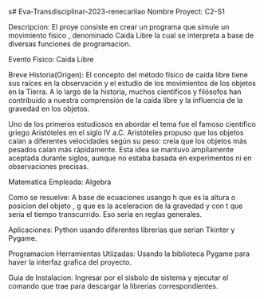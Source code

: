 s# Eva-Transdisciplinar-2023-renecarilao
Nombre Proyect: C2-S1

Descripcion: El proye consiste en crear un programa que simule un movimiento fisico , denominado Caida Libre la cual se interpreta a base de diversas funciones de programacion.

Evento Fisico: Caida Libre

Breve Historia(Origen): El concepto del método físico de caída libre tiene sus raíces en la observación y el estudio de los movimientos de los objetos en la Tierra. A lo largo de la historia, muchos científicos y filósofos han contribuido a nuestra comprensión de la caída libre y la influencia de la gravedad en los objetos.

Uno de los primeros estudiosos en abordar el tema fue el famoso científico griego Aristóteles en el siglo IV a.C. Aristóteles propuso que los objetos caían a diferentes velocidades según su peso: creía que los objetos más pesados caían más rápidamente. Esta idea se mantuvo ampliamente aceptada durante siglos, aunque no estaba basada en experimentos ni en observaciones precisas.

Matematica Empleada: Algebra

Como se resuelve: A base de ecuaciones  usango h que es la altura o posicion del objeto , g que es la aceleracion  de la gravedad  y con t que seria el tiempo transcurrido. Eso seria en reglas generales.

Aplicaciones:  Python usando diferentes librerias que serian Tkinter y Pygame.

Programacion
Herramientas Utiizadas: Usando la biblioteca Pygame para haver la interfaz grafica del proyecto.

Guia de Instalacion: Ingresar por el sisbolo de sistema y ejecutar el comando que trae  para descargar la librerias correspondientes.

